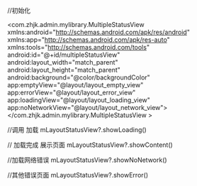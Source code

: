 //初始化
<?xml version="1.0" encoding="utf-8"?>
<com.zhjk.admin.mylibrary.MultipleStatusView  xmlns:android="http://schemas.android.com/apk/res/android"
    xmlns:app="http://schemas.android.com/apk/res-auto"
    xmlns:tools="http://schemas.android.com/tools"
    android:id="@+id/multipleStatusView"
    android:layout_width="match_parent"
    android:layout_height="match_parent"
    android:background="@color/backgroundColor"
    app:emptyView="@layout/layout_empty_view"
    app:errorView="@layout/layout_error_view"
    app:loadingView="@layout/layout_loading_view"
    app:noNetworkView="@layout/layout_network_view">
</com.zhjk.admin.mylibrary.MultipleStatusView >

//调用 加载
mLayoutStatusView?.showLoading()

// 加载完成 展示页面
mLayoutStatusView?.showContent()
  
//加载网络错误 
mLayoutStatusView?.showNoNetwork()

//其他错误页面 
mLayoutStatusView?.showError()

